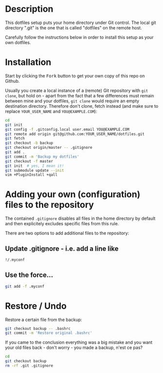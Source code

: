 # Description

This dotfiles setup puts your home directory under Git control.
The local git directory ".git" is the one that is called "dotfiles" on
the remote host.

Carefully follow the instructions below in order to install this setup
as your own dotfiles.

# Installation

Start by clicking the <kbd>Fork</kbd> button to get your own copy of
this repo on Github.

Usually you create a local instance of a (remote) Git repository with
`git clone`, but hold on - apart from the fact that a few differences
must remain between mine and your dotfiles, `git clone` would require
an empty destination directory. Therefore don't clone, fetch instead
(and make sure to replace `YOUR_USER_NAME` and `YOU@EXAMPLE.COM`):

```sh
cd
git init
git config -f .gitconfig.local user.email YOU@EXAMPLE.COM
git remote add origin git@github.com:YOUR_USER_NAME/dotfiles.git
git fetch
git checkout -b backup
git checkout origin/master -- .gitignore
git add .
git commit -m 'Backup my dotfiles'
git checkout -f master
git init  # yes, I mean it!
git submodule update --init
vim +PluginInstall +qall
```

# Adding your own (configuration) files to the repository

The contained `.gitignore` disables all files in the home directory by
default and then explicitely excludes specific files from this rule.

There are two options to add additional files to the repository:

## Update .gitignore - i.e. add a line like

```sh
!/.myconf
```

## Use the force...

```sh
git add -f .myconf
```

# Restore / Undo

Restore a certain file from the backup:

```sh
git checkout backup -- .bashrc
git commit -m 'Restore original .bashrc'
```

If you came to the conclusion everything was a big mistake and you want
your old files back - don't worry - you made a backup, n'est ce pas?

```sh
cd
git checkout backup
rm -rf .git .gitignore
```
